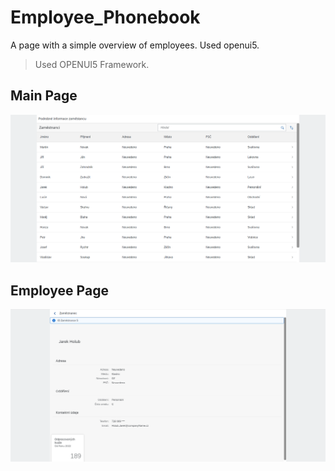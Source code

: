 # Employee_Phonebook
A page with a simple overview of employees. Used openui5.
>  Used OPENUI5 Framework.




## Main Page

![Main](overview/mainpage.png)


## Employee Page

![Main](overview/employeepage.png)

